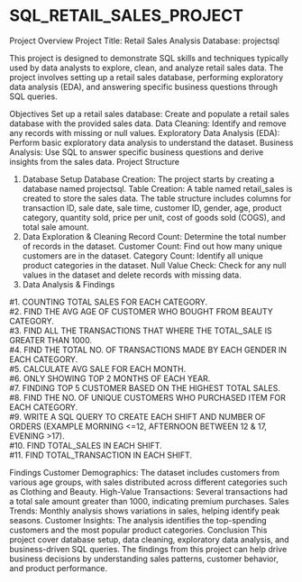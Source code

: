 # SQL_RETAIL_SALES_PROJECT
Project Overview
Project Title: Retail Sales Analysis
Database: projectsql

This project is designed to demonstrate SQL skills and techniques typically used by data analysts to explore, clean, and analyze retail sales data. The project involves setting up a retail sales database, performing exploratory data analysis (EDA), and answering specific business questions through SQL queries. 

Objectives
Set up a retail sales database: Create and populate a retail sales database with the provided sales data.
Data Cleaning: Identify and remove any records with missing or null values.
Exploratory Data Analysis (EDA): Perform basic exploratory data analysis to understand the dataset.
Business Analysis: Use SQL to answer specific business questions and derive insights from the sales data.
Project Structure
1. Database Setup
Database Creation: The project starts by creating a database named projectsql.
Table Creation: A table named retail_sales is created to store the sales data. The table structure includes columns for transaction ID, sale date, sale time, customer ID, gender, age, product category, quantity sold, price per unit, cost of goods sold (COGS), and total sale amount.
2. Data Exploration & Cleaning
Record Count: Determine the total number of records in the dataset.
Customer Count: Find out how many unique customers are in the dataset.
Category Count: Identify all unique product categories in the dataset.
Null Value Check: Check for any null values in the dataset and delete records with missing data.
3. Data Analysis & Findings
   
 #1. COUNTING TOTAL SALES FOR EACH CATEGORY.  
 #2. FIND THE AVG AGE OF CUSTOMER WHO BOUGHT FROM BEAUTY CATEGORY.  
 #3. FIND ALL THE TRANSACTIONS THAT WHERE THE TOTAL_SALE IS GREATER THAN 1000.  
 #4. FIND THE TOTAL NO. OF TRANSACTIONS MADE BY EACH GENDER IN EACH CATEGORY.  
 #5. CALCULATE AVG SALE FOR EACH MONTH.  
 #6. ONLY SHOWING TOP 2 MONTHS OF EACH YEAR.  
 #7. FINDING TOP 5 CUSTOMER BASED ON THE HIGHEST TOTAL SALES.  
 #8. FIND THE NO. OF UNIQUE CUSTOMERS WHO PURCHASED ITEM FOR EACH CATEGORY.  
 #9. WRITE A SQL QUERY TO CREATE EACH SHIFT AND NUMBER OF ORDERS (EXAMPLE MORNING <=12, AFTERNOON BETWEEN 12 & 17, EVENING >17).  
 #10. FIND TOTAL_SALES IN EACH SHIFT.  
 #11. FIND TOTAL_TRANSACTION IN EACH SHIFT.  

 Findings
  Customer Demographics: The dataset includes customers from various age groups, with sales distributed across different categories such as Clothing and Beauty.
  High-Value Transactions: Several transactions had a total sale amount greater than 1000, indicating premium purchases.
  Sales Trends: Monthly analysis shows variations in sales, helping identify peak seasons.
  Customer Insights: The analysis identifies the top-spending customers and the most popular product categories.
Conclusion
   This project cover database setup, data cleaning, exploratory data analysis, and business-driven SQL queries. The findings from this project can help drive 
   business decisions by understanding sales patterns, customer behavior, and product performance.


